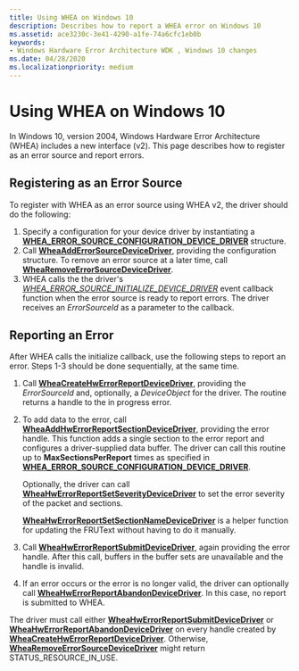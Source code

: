 ```yaml
---
title: Using WHEA on Windows 10
description: Describes how to report a WHEA error on Windows 10
ms.assetid: ace3230c-3e41-4290-a1fe-74a6cfc1eb0b
keywords:
- Windows Hardware Error Architecture WDK , Windows 10 changes
ms.date: 04/28/2020
ms.localizationpriority: medium
---
```


# Using WHEA on Windows 10

In Windows 10, version 2004, Windows Hardware Error Architecture (WHEA) includes a new interface (v2).  This page describes how to register as an error source and report errors.

## Registering as an Error Source

To register with WHEA as an error source using WHEA v2, the driver should do the following:

1. Specify a configuration for your device driver by instantiating a [**WHEA_ERROR_SOURCE_CONFIGURATION_DEVICE_DRIVER**](/windows-hardware/drivers/ddi/ntddk/ns-ntddk-whea_error_source_configuration_device_driver) structure.
2. Call [**WheaAddErrorSourceDeviceDriver**](/windows-hardware/drivers/ddi/ntddk/nf-ntddk-wheaadderrorsourcedevicedriver), providing the configuration structure.  To remove an error source at a later time, call [**WheaRemoveErrorSourceDeviceDriver**](/windows-hardware/drivers/ddi/ntddk/nf-ntddk-whearemoveerrorsourcedevicedriver).
3. WHEA calls the the driver's [*WHEA_ERROR_SOURCE_INITIALIZE_DEVICE_DRIVER*](/windows-hardware/drivers/ddi/ntddk/nc-ntddk-_whea_error_source_initialize_device_driver.md) event callback function when the error source is ready to report errors. The driver receives an *ErrorSourceId* as a parameter to the callback.

## Reporting an Error

After WHEA calls the initialize callback, use the following steps to report an error. Steps 1-3 should be done sequentially, at the same time.

1. Call [**WheaCreateHwErrorReportDeviceDriver**](/windows-hardware/drivers/ddi/ntddk/nf-ntddk-wheacreatehwerrorreportdevicedriver), providing the *ErrorSourceId* and, optionally, a *DeviceObject* for the driver.  The routine returns a handle to the in progress error.

2. To add data to the error, call [**WheaAddHwErrorReportSectionDeviceDriver**](/windows-hardware/drivers/ddi/ntddk/nf-ntddk-wheaaddhwerrorreportsectiondevicedriver), providing the error handle.  This function adds a single section to the error report and configures a driver-supplied data buffer.  The driver can call this routine up to **MaxSectionsPerReport** times as specified in [**WHEA_ERROR_SOURCE_CONFIGURATION_DEVICE_DRIVER**](/windows-hardware/drivers/ddi/ntddk/ns-ntddk-whea_error_source_configuration_device_driver).

    Optionally, the driver can call [**WheaHwErrorReportSetSeverityDeviceDriver**](/windows-hardware/drivers/ddi/ntddk/nf-ntddk-wheahwerrorreportsetseveritydevicedriver) to set the error severity of the packet and sections.

    [**WheaHwErrorReportSetSectionNameDeviceDriver**](/windows-hardware/drivers/ddi/ntddk/nf-ntddk-wheahwerrorreportsetsectionnamedevicedriver) is a helper function for updating the FRUText without having to do it manually.

3. Call [**WheaHwErrorReportSubmitDeviceDriver**](/windows-hardware/drivers/ddi/ntddk/nf-ntddk-wheahwerrorreportsubmitdevicedriver), again providing the error handle. After this call, buffers in the buffer sets are unavailable and the handle is invalid.

4. If an error occurs or the error is no longer valid, the driver can optionally call [**WheaHwErrorReportAbandonDeviceDriver**](/windows-hardware/drivers/ddi/ntddk/nf-ntddk-wheahwerrorreportabandondevicedriver).  In this case, no report is submitted to WHEA.

The driver must call either [**WheaHwErrorReportSubmitDeviceDriver**](/windows-hardware/drivers/ddi/ntddk/nf-ntddk-wheahwerrorreportsubmitdevicedriver) or [**WheaHwErrorReportAbandonDeviceDriver**](/windows-hardware/drivers/ddi/ntddk/nf-ntddk-wheahwerrorreportabandondevicedriver) on every handle created by [**WheaCreateHwErrorReportDeviceDriver**](/windows-hardware/drivers/ddi/ntddk/nf-ntddk-wheacreatehwerrorreportdevicedriver). Otherwise, [**WheaRemoveErrorSourceDeviceDriver**](/windows-hardware/drivers/ddi/ntddk/nf-ntddk-whearemoveerrorsourcedevicedriver) might return STATUS_RESOURCE_IN_USE.
